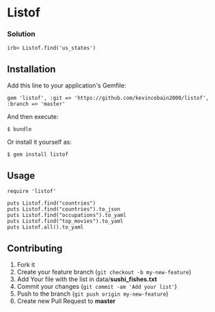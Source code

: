 # Listof

### Solution

```
irb> Listof.find('us_states')
```


## Installation

Add this line to your application's Gemfile:

    gem 'listof', :git => 'https://github.com/kevincobain2000/listof', :branch => 'master'

And then execute:

    $ bundle

Or install it yourself as:

    $ gem install listof

## Usage

```
require 'listof'

puts Listof.find("countries")
puts Listof.find("countries").to_json
puts Listof.find("occupations").to_yaml
puts Listof.find("top_movies").to_yaml
puts Listof.all().to_yaml
```

## Contributing

1. Fork it
2. Create your feature branch (`git checkout -b my-new-feature`)
3. Add Your file with the list in data/**sushi_fishes.txt**
4. Commit your changes (`git commit -am 'Add your list'`)
5. Push to the branch (`git push origin my-new-feature`)
6. Create new Pull Request to **master**

